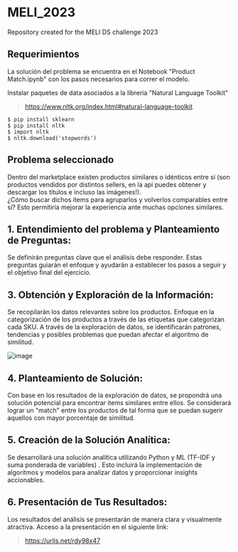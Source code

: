 # MELI_2023
Repository created for the MELI DS challenge 2023

## Requerimientos

La solución del problema se encuentra en el Notebook "Product Match.ipynb" con los pasos necesarios para correr el modelo.


Instalar paquetes de data asociados a la libreria "Natural Language Toolkit"
> https://www.nltk.org/index.html#natural-language-toolkit

```shell
$ pip install sklearn
$ pip install nltk
$ import nltk
$ nltk.download('stopwords')
```


## Problema seleccionado 
Dentro del marketplace existen productos similares o idénticos entre sí (son productos vendidos por distintos sellers, en la api puedes obtener y descargar los títulos e incluso las imágenes!).<br>
¿Cómo buscar dichos ítems para agruparlos y volverlos comparables entre sí? Esto permitiría mejorar la experiencia ante muchas opciones similares.

## 1. Entendimiento del problema y Planteamiento de Preguntas:
Se definirán preguntas clave que el análisis debe responder. Estas preguntas guiarán el enfoque y ayudarán a establecer los pasos a seguir y el objetivo final del ejercicio.

## 3. Obtención y Exploración de la Información:
Se recopilarán los datos relevantes sobre los productos. Enfoque en la categorización de los productos a través de las etiquetas que categorizan cada SKU. A través de la exploración de datos, se identificarán patrones, tendencias y posibles problemas que puedan afectar el algoritmo de similitud.



![image](https://github.com/Marauding02/MELI_2023/assets/25874293/d5a5c766-fa9f-4d2c-9759-779d8aad1cba)


## 4. Planteamiento de Solución:
Con base en los resultados de la exploración de datos, se propondrá una solución potencial para encontrar items similares entre ellos. Se considerará lograr un "match" entre los productos de tal forma que se puedan sugerir aquellos con mayor porcentaje de similitud.

## 5. Creación de la Solución Analítica:
Se desarrollará una solución analítica utilizando Python y ML (TF-IDF y suma ponderada de variables) . Esto incluirá la implementación de algoritmos y modelos para analizar datos y proporcionar insights accionables.

## 6. Presentación de Tus Resultados:
Los resultados del análisis se presentarán de manera clara y visualmente atractiva.
Acceso a la presentación en el siguiente link:
> https://urlis.net/rdy98x47



